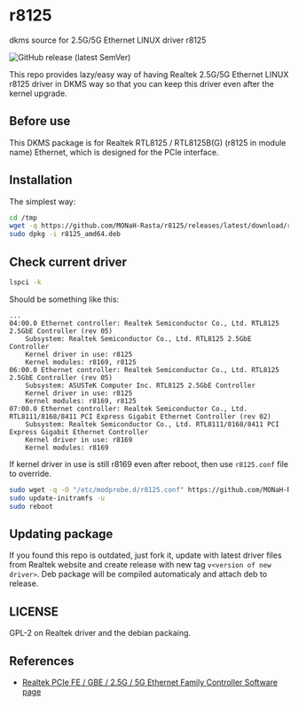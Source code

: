 # r8125

dkms source for 2.5G/5G Ethernet LINUX driver r8125

![GitHub release (latest SemVer)](https://img.shields.io/github/v/release/MONaH-Rasta/r8125?sort=semver&style=for-the-badge)

This repo provides lazy/easy way of having Realtek 2.5G/5G Ethernet LINUX r8125 driver in DKMS way so that you can keep this driver even after the kernel upgrade.

## Before use

This DKMS package is for Realtek RTL8125 / RTL8125B(G) (r8125 in module name) Ethernet, which is designed for the PCIe interface.

## Installation

The simplest way:

```bash
cd /tmp
wget -q https://github.com/MONaH-Rasta/r8125/releases/latest/download/r8125_amd64.deb
sudo dpkg -i r8125_amd64.deb
```

## Check current driver

```bash
lspci -k
```

Should be something like this:

```shell
...
04:00.0 Ethernet controller: Realtek Semiconductor Co., Ltd. RTL8125 2.5GbE Controller (rev 05)
	Subsystem: Realtek Semiconductor Co., Ltd. RTL8125 2.5GbE Controller
	Kernel driver in use: r8125
	Kernel modules: r8169, r8125
06:00.0 Ethernet controller: Realtek Semiconductor Co., Ltd. RTL8125 2.5GbE Controller (rev 05)
	Subsystem: ASUSTeK Computer Inc. RTL8125 2.5GbE Controller
	Kernel driver in use: r8125
	Kernel modules: r8169, r8125
07:00.0 Ethernet controller: Realtek Semiconductor Co., Ltd. RTL8111/8168/8411 PCI Express Gigabit Ethernet Controller (rev 02)
	Subsystem: Realtek Semiconductor Co., Ltd. RTL8111/8168/8411 PCI Express Gigabit Ethernet Controller
	Kernel driver in use: r8169
	Kernel modules: r8169
```

If kernel driver in use is still r8169 even after reboot, then use `r8125.conf` file to override.

```bash
sudo wget -q -O "/etc/modprobe.d/r8125.conf" https://github.com/MONaH-Rasta/r8125/raw/main/r8125.conf
sudo update-initramfs -u
sudo reboot
```

## Updating package

If you found this repo is outdated, just fork it, update with latest driver files from Realtek website and create release with new tag `v<version of new driver>`. Deb package will be compiled automaticaly and attach deb to release.

## LICENSE

GPL-2 on Realtek driver and the debian packaing.

## References

- [Realtek PCIe FE / GBE / 2.5G / 5G Ethernet Family Controller Software page](https://www.realtek.com/en/component/zoo/category/network-interface-controllers-10-100-1000m-gigabit-ethernet-pci-express-software)